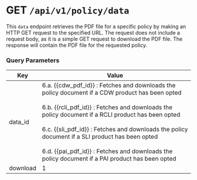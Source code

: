# **GET** `/api/v1/policy/data`

This `data` endpoint retrieves the PDF file for a specific policy by making an HTTP GET request to the specified URL. The request does not include a request body, as it is a simple GET request to download the PDF file. The response will contain the PDF file for the requested policy.

### Query Parameters
|Key|Value|
|---|---|
|data_id|6.a.  {{cdw_pdf_id}} : Fetches and downloads the policy document if a CDW product has been opted<br><br>6.b.  {{rcli_pdf_id}} : Fetches and downloads the policy document if a RCLI product has been opted<br><br>6.c.  {{sli_pdf_id}} : Fetches and downloads the policy document if a SLI product has been opted<br><br>6.d.  {{pai_pdf_id}} : Fetches and downloads the policy document if a PAI product has been opted|
|download|1|
